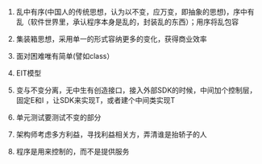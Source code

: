 1. 乱中有序(中国人的传统思想，认为以不变，应万变，即抽象的思想)，序中有乱（软件世界里，承认程序本身是乱的，封装乱的东西）；用序将乱包容

2. 集装箱思想，采用单一的形式容纳更多的变化，获得商业效率

3. 面对困难唯有简单(譬如class）

4. EIT模型

5. 变与不变分离，无中生有创造接口，接入外部SDK的时候，中间加个控制层，固定E和I ，让SDK来实现T，或者建个中间类实现T

6. 单元测试要测试不变的部分

7. 架构师考虑多方利益，寻找利益相关方，弄清谁是抬轿子的人

8. 程序是用来控制的，而不是提供服务
